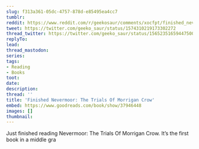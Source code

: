 ```yaml
---
slug: f313a361-05dc-4757-878d-e85495ea4cc7
tumblr:
reddit: https://www.reddit.com/r/geekosaur/comments/xocfpt/finished_nevermoor_the_trials_of_morrigan_crow/
tweet: https://twitter.com/geeko_saur/status/1574310219173302272
thread_twitter: https://twitter.com/geeko_saur/status/1565235165944750081
replyTo:
lead:
thread_mastodon:
series:
tags:
- Reading
- Books
toot:
date:
description:
thread: ''
title: 'Finished Nevermoor: The Trials Of Morrigan Crow'
embed: https://www.goodreads.com/book/show/37946448
images: []
thumbnail:
---
```


Just finished reading Nevermoor: The Trials Of Morrigan Crow. It’s the first book in a middle gra
